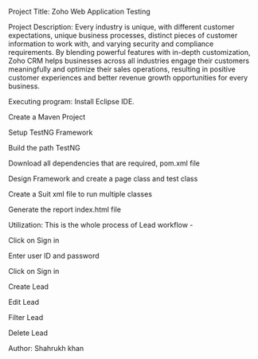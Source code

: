 Project Title: Zoho Web Application Testing

Project Description: Every industry is unique, with different customer expectations, unique business processes, distinct pieces of customer information to work with, and 
varying security and compliance requirements. By blending powerful features with in-depth customization, Zoho CRM helps businesses across all industries engage their customers 
meaningfully and optimize their sales operations, resulting in positive customer experiences and better revenue growth opportunities for every business.

Executing program: 
Install Eclipse IDE.

Create a Maven Project

Setup TestNG Framework

Build the path TestNG

Download all dependencies that are required, pom.xml file

Design Framework and create a page class and test class

Create a Suit xml file to run multiple classes

Generate the report index.html file


Utilization: This is the whole process of Lead workflow - 

Click on Sign in

Enter user ID and password

Click on Sign in 

Create Lead

Edit Lead 

Filter Lead 

Delete Lead


Author: Shahrukh khan
